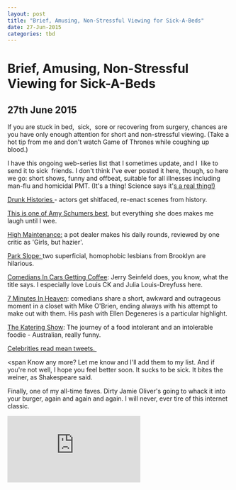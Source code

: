 ```yaml
---
layout: post
title: "Brief, Amusing, Non-Stressful Viewing for Sick-A-Beds"
date: 27-Jun-2015
categories: tbd
---
```


# Brief, Amusing, Non-Stressful Viewing for Sick-A-Beds

## 27th June 2015

If you are stuck in bed,    sick,  sore or recovering from surgery, chances are you have only enough attention for short and non-stressful viewing. (Take a hot tip from me and don't watch Game of Thrones while coughing up blood.)

I have this ongoing web-series list that I sometimes update, and I  like to send it to sick  friends. I don't think I've ever posted it here, though, so here we go: short shows, funny and offbeat, suitable for all illnesses including man-flu and homicidal PMT. (It's a thing! Science says it'<a href="http://jezebel.com/pms-bitchiness-is-real-and-it-is-spectacular-1621115726">s a real thing!)</a>

<a href="<iframe src='https://www.youtube.com/embed/6V_DsL1x1uY' frameborder='0' gesture='media' allow='encrypted-media' allowfullscreen></iframe>">Drunk Histories </a>- actors get shitfaced, re-enact scenes from history.

<a href="<iframe src='https://www.youtube.com/embed/XPpsI8mWKmg' frameborder='0' gesture='media' allow='encrypted-media' allowfullscreen></iframe>">This is one of Amy Schumers best</a>, but everything she does makes me laugh until I wee.

<a href="http://vimeo.com/channels/highmaintenance/videos">High Maintenance:</a> a pot dealer makes his daily rounds, reviewed by one critic as 'Girls, but hazier'.





<a href="http://theslopeshow.com/episodes/">Park Slope: </a>two superficial, homophobic lesbians from Brooklyn are hilarious.

<a href="http://comediansincarsgettingcoffee.com/">Comedians In Cars Getting Coffee</a>: Jerry Seinfeld does, you know, what the title says. I especially love Louis CK and Julia Louis-Dreyfuss here.

<a href="http://www.youtube.com/user/7minutesinheaven">7 Minutes In Heaven</a>: comedians share a short, awkward and outrageous moment in a closet with Mike O'Brien, ending always with his attempt to make out with them. His pash with Ellen Degeneres is a particular highlight.

<a href="<iframe src='https://www.youtube.com/embed/8UZJRR8OHhY' frameborder='0' gesture='media' allow='encrypted-media' allowfullscreen></iframe>">The Katering Show</a>: The journey of a food intolerant and an intolerable foodie - Australian, really funny.

<a href="<iframe src='https://www.youtube.com/embed/ZkwLs6vxLik' frameborder='0' gesture='media' allow='encrypted-media' allowfullscreen></iframe>">Celebrities read mean tweets. </a>

<span Know any more? Let me know and I'll add them to my list. And if you're not well, I hope you feel better soon. It sucks to be sick. It bites the weiner, as Shakespeare said.</span>

Finally, one of my all-time faves. Dirty Jamie Oliver's going to whack it into your burger, again and again and again. I will never, ever tire of this internet classic.



<iframe src='https://www.youtube.com/embed/ZiEjs7deHL4' frameborder='0' gesture='media' allow='encrypted-media' allowfullscreen></iframe>



 


